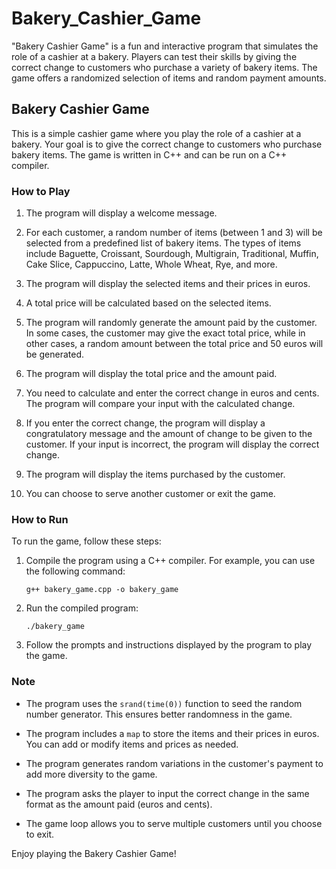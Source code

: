 # Bakery_Cashier_Game
"Bakery Cashier Game" is a fun and interactive program that simulates the role of a cashier at a bakery. Players can test their skills by giving the correct change to customers who purchase a variety of bakery items. The game offers a randomized selection of items and random payment amounts.
## Bakery Cashier Game

This is a simple cashier game where you play the role of a cashier at a bakery. Your goal is to give the correct change to customers who purchase bakery items. The game is written in C++ and can be run on a C++ compiler.

### How to Play

1. The program will display a welcome message.

2. For each customer, a random number of items (between 1 and 3) will be selected from a predefined list of bakery items. The types of items include Baguette, Croissant, Sourdough, Multigrain, Traditional, Muffin, Cake Slice, Cappuccino, Latte, Whole Wheat, Rye, and more.

3. The program will display the selected items and their prices in euros.

4. A total price will be calculated based on the selected items.

5. The program will randomly generate the amount paid by the customer. In some cases, the customer may give the exact total price, while in other cases, a random amount between the total price and 50 euros will be generated.

6. The program will display the total price and the amount paid.

7. You need to calculate and enter the correct change in euros and cents. The program will compare your input with the calculated change.

8. If you enter the correct change, the program will display a congratulatory message and the amount of change to be given to the customer. If your input is incorrect, the program will display the correct change.

9. The program will display the items purchased by the customer.

10. You can choose to serve another customer or exit the game.

### How to Run

To run the game, follow these steps:

1. Compile the program using a C++ compiler. For example, you can use the following command:

   ```
   g++ bakery_game.cpp -o bakery_game
   ```

2. Run the compiled program:

   ```
   ./bakery_game
   ```

3. Follow the prompts and instructions displayed by the program to play the game.

### Note

- The program uses the `srand(time(0))` function to seed the random number generator. This ensures better randomness in the game.

- The program includes a `map` to store the items and their prices in euros. You can add or modify items and prices as needed.

- The program generates random variations in the customer's payment to add more diversity to the game.

- The program asks the player to input the correct change in the same format as the amount paid (euros and cents).

- The game loop allows you to serve multiple customers until you choose to exit.

Enjoy playing the Bakery Cashier Game!
